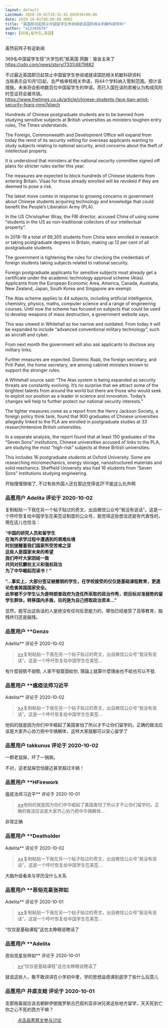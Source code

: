 ```yaml
---
layout: default
Lastmod: 2020-10-01T18:31:41.605936+00:00
date: 2020-10-01T00:00:00.000Z
title: "英国即日起禁止中国留学生参阅或就读国防相关机敏科研资料"
author: "a12345678"
tags: [间谍,留学生,英国]
---
```


虽然前阵子有这新闻  
  
369名中国留学生搭“大学包机”抵英国 网酸：接金主来了  
https://udn.com/news/story/7331/4879882  
  
  
  
不过最近英国即日起禁止中国留学生参阅或就读国防相关机敏科研资料  
当局表示自10月1日起，会严格审核相关申请，将44个学科纳入管制范围。预计该措施，未来将会影响数百位中国留学生的申请。而已入国在读的若被认为构成风险时签证将会被吊销。  
https://www.thetimes.co.uk/article/chinese-students-face-ban-amid-security-fears-nmp7plwch  
  
  
Hundreds of Chinese postgraduate students are to be banned from studying sensitive subjects at British universities as ministers toughen entry rules, The Times understands.  
  
The Foreign, Commonwealth and Development Office will expand from today the remit of its security vetting for overseas applicants wanting to study subjects relating to national security, amid concerns about the theft of intellectual property.  
  
It is understood that ministers at the national security committee signed off plans for stricter rules earlier this year.  
  
The measures are expected to block hundreds of Chinese students from entering Britain. Visas for those already enrolled will be revoked if they are deemed to pose a risk.  
  
The latest move comes in response to growing concerns in government about Chinese students acquiring technology and knowledge that could benefit the People’s Liberation Army (PLA).  
  
In the US Christopher Wray, the FBI director, accused China of using some “students in the US as non-traditional collectors of our intellectual property”.  
  
In 2018-19 a total of 69,305 students from China were enrolled in research or taking postgraduate degrees in Britain, making up 12 per cent of all postgraduate students.  
  
The government is tightening the rules for checking the credentials of foreign students taking subjects related to national security.  
  
Foreign postgraduate applicants for sensitive subjects must already get a certificate under the academic technology approval scheme (Atas). Applicants from the European Economic Area, America, Canada, Australia, New Zealand, Japan, South Korea and Singapore are exempt.  
  
The Atas scheme applies to 44 subjects, including artificial intelligence, chemistry, physics, maths, computer science and a range of engineering courses. Until now the scheme has focused on subjects that could be used to develop weapons of mass destruction, a government website says.  
  
This was viewed in Whitehall as too narrow and outdated. From today it will be expanded to include “advanced conventional military technology”, such as aircraft and cyber.  
  
From next month the government will also ask applicants to disclose any military links.  
  
Further measures are expected. Dominic Raab, the foreign secretary, and Priti Patel, the home secretary, are among cabinet ministers known to support the stronger rules.  
  
A Whitehall source said: “The Atas system is being expanded as security threats are constantly evolving. It’s no surprise that we attract some of the brightest talents from around the world but there are those who would seek to exploit our position as a leader in science and innovation. Today’s changes will help to further protect our national security interests.”  
  
The tighter measures come as a report from the Henry Jackson Society, a foreign policy think tank, found that 900 graduates of Chinese universities allegedly linked to the PLA are enrolled in postgraduate studies at 33 researchintensive British universities.  
  
In a separate analysis, the report found that at least 150 graduates of the “Seven Sons” institutions, Chinese universities accused of links to the PLA, are studying the most “high-risk” subjects at these British universities.  
  
This includes 16 postgraduate students at Oxford University. Some are researching micromechanics, energy storage, nanostructured materials and solid mechanics. Sheffield University also had 16 students from “Seven Sons” institutions studying engineering.  
  
  
开始慢慢限缩了, 不过有些外国人还在那边觉得说ZF不能这么仇外啊

            
### 品葱用户 **Adelita** 评论于 2020-10-02
        
复制粘贴一下我在另一个帖子贴过的奇文，出自微信公众号“我没有说话”。这是一个呼吁恢复给中国学生在美签证制度的公众号，我觉得这些想法还挺有代表性的，用在这儿也恰当：  
  
“**中国的研究人员和留学生**  
**在海外求学过程中遭遇到的艰难处境**  
**时刻提醒着我们国家所受苦难之深**  
**这些人是国家未来的希望**  
**我们呼吁大家团结一致**  
**共同对抗霸权主义和强权政治**  
**为了中华崛起而读书！”**  
  
**“...事实上，大部分签证被撤销的学生，在学校接受的仅仅是基础课程教育，更遑论危害美国国家安全。**  
**此举被不少学生认为是特朗普政府为连任所采取的政治作秀，把目标对准弱势的留学生群体，转移国内矛盾，目的是为自己捞取政治资本...”**  
  
显然，能写出这些话的人是绝没有任何反思能力的，哪怕已经接受了高等教育，脑残终归还是脑残。
        


            
### 品葱用户 **Genzo 
Adelita** 评论于 2020-10-02
        
> [\>>]( "/article/item_id-507674#")复制粘贴一下我在另一个帖子贴过的奇文，出自微信公众号“我没有说话”。这是一个呼吁恢复给中国学生在美签...

  
  
有什麼弱勢不弱勢, 人家不發簽證給你, 理論上就算什麼理由也不給也可以不發.
        


            
### 品葱用户 **瘟疫法师习近平 
Adelita** 评论于 2020-10-02
        
> [\>>]( "/article/item_id-507674#")复制粘贴一下我在另一个帖子贴过的奇文，出自微信公众号“我没有说话”。这是一个呼吁恢复给中国学生在美签...

  
  
他妈的就是因为你们中华崛起了美国害怕了所以才不让你们留学的。正确的做法应该是大家齐心协力把中华搞解体，这样大家就都可以安心留学了
        


            
### 品葱用户 **takkunus** 评论于 2020-10-02
        
一颗老鼠屎，坏了一锅粥。  
  
不对，这老鼠屎恐怕接近甚至超过半锅！
        


            
### 品葱用户 **HFirework 
瘟疫法师习近平** 评论于 2020-10-01
        
> [\>>]( "/article/item_id-507679#")他妈的就是因为你们中华崛起了美国害怕了所以才不让你们留学的。正确的做法应该是大家齐心协力把中华搞解体...

  
非常正确
        


            
### 品葱用户 **Deatholder 
Adelita** 评论于 2020-10-02
        
> [\>>]( "/article/item_id-507674#")复制粘贴一下我在另一个帖子贴过的奇文，出自微信公众号“我没有说话”。这是一个呼吁恢复给中国学生在美签...

  
  
大脑升级看来与学历没什么关系
        


            
### 品葱用户 **恶俗克星张祥如 
Adelita** 评论于 2020-10-01
        
> [\>>]( "/article/item_id-507674#")复制粘贴一下我在另一个帖子贴过的奇文，出自微信公众号“我没有说话”。这是一个呼吁恢复给中国学生在美签...

  
  
“仅仅是基础课程”这也太睁眼说瞎话了
        


            
### 品葱用户 **Adelita 
恶俗克星张祥如** 评论于 2020-10-01
        
> [\>>]( "/article/item_id-507740#")“仅仅是基础课程”这也太睁眼说瞎话了

  
  
就说这些人，敢不敢讲讲在小学初中里，学的思想品德课到底学了些什么玩意儿
        


            
### 品葱用户 **井底支蛙** 评论于 2020-10-01
        
支那贱畜就应该去朝鲜伊朗俄罗斯古巴叙利亚非洲兄弟这些地方留学，天天死到亡你之心不死的西方干嘛？
        






> [点击品葱原文参与讨论](https://pincong.rocks/article/24635)


